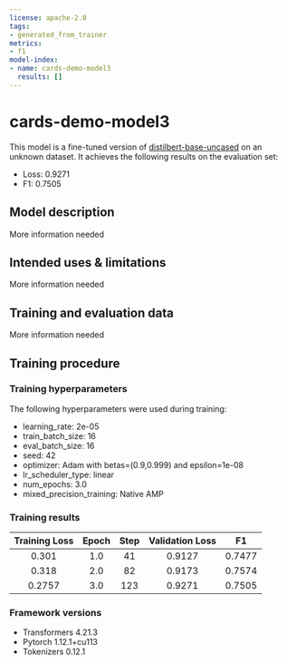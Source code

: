 ```yaml
---
license: apache-2.0
tags:
- generated_from_trainer
metrics:
- f1
model-index:
- name: cards-demo-model3
  results: []
---
```


<!-- This model card has been generated automatically according to the information the Trainer had access to. You
should probably proofread and complete it, then remove this comment. -->

# cards-demo-model3

This model is a fine-tuned version of [distilbert-base-uncased](https://huggingface.co/distilbert-base-uncased) on an unknown dataset.
It achieves the following results on the evaluation set:
- Loss: 0.9271
- F1: 0.7505

## Model description

More information needed

## Intended uses & limitations

More information needed

## Training and evaluation data

More information needed

## Training procedure

### Training hyperparameters

The following hyperparameters were used during training:
- learning_rate: 2e-05
- train_batch_size: 16
- eval_batch_size: 16
- seed: 42
- optimizer: Adam with betas=(0.9,0.999) and epsilon=1e-08
- lr_scheduler_type: linear
- num_epochs: 3.0
- mixed_precision_training: Native AMP

### Training results

| Training Loss | Epoch | Step | Validation Loss | F1     |
|:-------------:|:-----:|:----:|:---------------:|:------:|
| 0.301         | 1.0   | 41   | 0.9127          | 0.7477 |
| 0.318         | 2.0   | 82   | 0.9173          | 0.7574 |
| 0.2757        | 3.0   | 123  | 0.9271          | 0.7505 |


### Framework versions

- Transformers 4.21.3
- Pytorch 1.12.1+cu113
- Tokenizers 0.12.1
